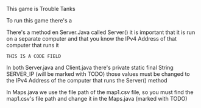 This game is Trouble Tanks

To run this game there's a

There's a method en Server.Java called Server() it is important that it is run
on a separate computer
and that you know the IPv4 Address of that computer that runs it

```
THIS IS A CODE FIELD

```


In both Server.java and Client.java there's private static final String SERVER_IP (will be marked with TODO)
those values must be changed to the IPv4 Address of the computer that runs the Server() method


In Maps.java we use the file path of the map1.csv file, so you must find the map1.csv's file path
and change it in the Maps.java (marked with TODO)

